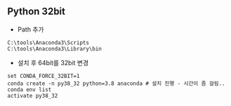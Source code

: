 ## Python 32bit
- Path 추가 
```
C:\tools\Anaconda3\Scripts
C:\tools\Anaconda3\Library\bin
```

- 설치 후 64bit를 32bit 변경
```
set CONDA_FORCE_32BIT=1
conda create -n py38_32 python=3.8 anaconda # 설치 진행 - 시간이 좀 걸림..
conda env list 
activate py38_32 
```
